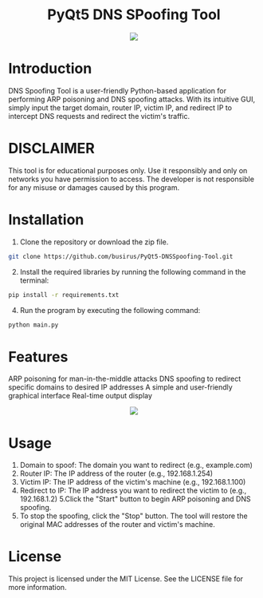 <div id="header" align="center">
<h1> PyQt5 DNS SPoofing Tool </h1>
</div>
<div id="header" align="center">
  <img src="https://image.noelshack.com/fichiers/2023/12/6/1679777085-gui.jpg">
</div>

# Introduction  
DNS Spoofing Tool is a user-friendly Python-based application for performing ARP poisoning and DNS spoofing attacks. 
With its intuitive GUI, simply input the target domain, router IP, victim IP, and redirect IP to intercept DNS requests and redirect the victim's traffic. 


# DISCLAIMER
This tool is for educational purposes only. 
Use it responsibly and only on networks you have permission to access. The developer is not responsible for any misuse or damages caused by this program.

# Installation
 
1. Clone the repository or download the zip file.
```bash
git clone https://github.com/busirus/PyQt5-DNSSpoofing-Tool.git
```
2. Install the required libraries by running the following command in the terminal:
```bash
pip install -r requirements.txt
```
4. Run the program by executing the following command:
```bash
python main.py
```

# Features

ARP poisoning for man-in-the-middle attacks
DNS spoofing to redirect specific domains to desired IP addresses
A simple and user-friendly graphical interface
Real-time output display
<div id="header" align="center">
  <img src="https://image.noelshack.com/fichiers/2023/12/6/1679777196-ping.jpg">
</div>

# Usage 

1. Domain to spoof: The domain you want to redirect (e.g., example.com)
2. Router IP: The IP address of the router (e.g., 192.168.1.254)
3. Victim IP: The IP address of the victim's machine (e.g., 192.168.1.100)
4. Redirect to IP: The IP address you want to redirect the victim to (e.g., 192.168.1.2)
5.Click the "Start" button to begin ARP poisoning and DNS spoofing.
6. To stop the spoofing, click the "Stop" button. The tool will restore the original MAC addresses of the router and victim's machine.
 
# License

This project is licensed under the MIT License. See the LICENSE file for more information.
